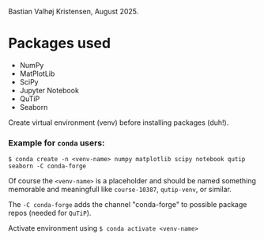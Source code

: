 Bastian Valhøj Kristensen, August 2025.

# Packages used
* NumPy
* MatPlotLib
* SciPy
* Jupyter Notebook
* QuTiP
* Seaborn

Create virtual environment (venv) before installing packages (duh!).  
### Example for `conda` users:  
`$ conda create -n <venv-name> numpy matplotlib scipy notebook qutip seaborn -C conda-forge`

Of course the `<venv-name>` is a placeholder and should be named something memorable and meaningfull like `course-10387`, `qutip-venv`, or similar.

The `-C conda-forge` adds the channel "conda-forge" to possible package repos (needed for `QuTiP`).  

Activate environment using `$ conda activate <venv-name>`

